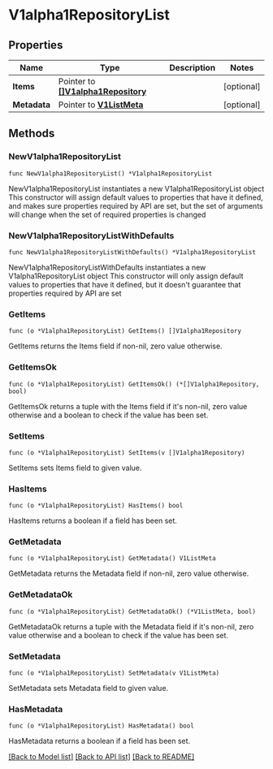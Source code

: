 # V1alpha1RepositoryList

## Properties

Name | Type | Description | Notes
------------ | ------------- | ------------- | -------------
**Items** | Pointer to [**[]V1alpha1Repository**](V1alpha1Repository.md) |  | [optional] 
**Metadata** | Pointer to [**V1ListMeta**](V1ListMeta.md) |  | [optional] 

## Methods

### NewV1alpha1RepositoryList

`func NewV1alpha1RepositoryList() *V1alpha1RepositoryList`

NewV1alpha1RepositoryList instantiates a new V1alpha1RepositoryList object
This constructor will assign default values to properties that have it defined,
and makes sure properties required by API are set, but the set of arguments
will change when the set of required properties is changed

### NewV1alpha1RepositoryListWithDefaults

`func NewV1alpha1RepositoryListWithDefaults() *V1alpha1RepositoryList`

NewV1alpha1RepositoryListWithDefaults instantiates a new V1alpha1RepositoryList object
This constructor will only assign default values to properties that have it defined,
but it doesn't guarantee that properties required by API are set

### GetItems

`func (o *V1alpha1RepositoryList) GetItems() []V1alpha1Repository`

GetItems returns the Items field if non-nil, zero value otherwise.

### GetItemsOk

`func (o *V1alpha1RepositoryList) GetItemsOk() (*[]V1alpha1Repository, bool)`

GetItemsOk returns a tuple with the Items field if it's non-nil, zero value otherwise
and a boolean to check if the value has been set.

### SetItems

`func (o *V1alpha1RepositoryList) SetItems(v []V1alpha1Repository)`

SetItems sets Items field to given value.

### HasItems

`func (o *V1alpha1RepositoryList) HasItems() bool`

HasItems returns a boolean if a field has been set.

### GetMetadata

`func (o *V1alpha1RepositoryList) GetMetadata() V1ListMeta`

GetMetadata returns the Metadata field if non-nil, zero value otherwise.

### GetMetadataOk

`func (o *V1alpha1RepositoryList) GetMetadataOk() (*V1ListMeta, bool)`

GetMetadataOk returns a tuple with the Metadata field if it's non-nil, zero value otherwise
and a boolean to check if the value has been set.

### SetMetadata

`func (o *V1alpha1RepositoryList) SetMetadata(v V1ListMeta)`

SetMetadata sets Metadata field to given value.

### HasMetadata

`func (o *V1alpha1RepositoryList) HasMetadata() bool`

HasMetadata returns a boolean if a field has been set.


[[Back to Model list]](../README.md#documentation-for-models) [[Back to API list]](../README.md#documentation-for-api-endpoints) [[Back to README]](../README.md)


